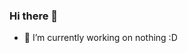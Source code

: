 ### Hi there 👋
- 🔭 I’m currently working on nothing :D
<!--
**Marcinekk/Marcinekk** is a ✨ _special_ ✨ repository because its `README.md` (this file) appears on your GitHub profile.

Here are some ideas to get you started:


-->
